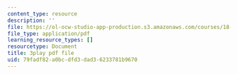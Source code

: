 ```yaml
---
content_type: resource
description: ''
file: https://ol-ocw-studio-app-production.s3.amazonaws.com/courses/18-03sc-differential-equations-fall-2011/79fadf82a0bcdfd3dad36233781b9670_eyNm7XGJr4s.pdf
file_type: application/pdf
learning_resource_types: []
resourcetype: Document
title: 3play pdf file
uid: 79fadf82-a0bc-dfd3-dad3-6233781b9670
---
```

